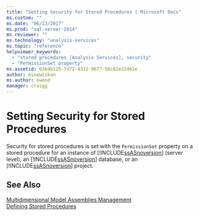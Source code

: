```yaml
---
title: "Setting Security for Stored Procedures | Microsoft Docs"
ms.custom: ""
ms.date: "06/13/2017"
ms.prod: "sql-server-2014"
ms.reviewer: ""
ms.technology: "analysis-services"
ms.topic: "reference"
helpviewer_keywords: 
  - "stored procedures [Analysis Services], security"
  - "PermissionSet property"
ms.assetid: 6364b125-7d72-4312-9677-56c62e22461e
author: minewiskan
ms.author: owend
manager: craigg
---
```

# Setting Security for Stored Procedures
  Security for stored procedures is set with the `PermissionSet` property on a stored procedure for an instance of [!INCLUDE[ssASnoversion](../../includes/ssasnoversion-md.md)] (server level), an [!INCLUDE[ssASnoversion](../../includes/ssasnoversion-md.md)] database, or an [!INCLUDE[ssASnoversion](../../includes/ssasnoversion-md.md)] project.  
  
## See Also  
 [Multidimensional Model Assemblies Management](../multidimensional-models/multidimensional-model-assemblies-management.md)   
 [Defining Stored Procedures](../multidimensional-models-extending-olap-stored-procedures/defining-stored-procedures.md)  
  
  
